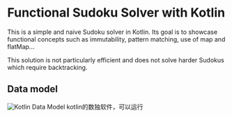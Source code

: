 # Functional Sudoku Solver with Kotlin #

This is a simple and naive Sudoku solver in Kotlin. Its goal is to showcase functional concepts such as immutability, pattern matching, use of map and flatMap...

This solution is not particularly efficient and does not solve harder Sudokus which require backtracking.


## Data model ##

![Kotlin Data Model](SudokuKotlinDataModel.png)
kotlin的数独软件，可以运行
